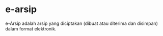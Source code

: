 # e-arsip
e-Arsip adalah arsip yang diciptakan (dibuat atau diterima dan disimpan) dalam format elektronik.
